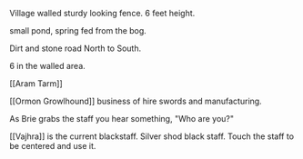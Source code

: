 Village walled sturdy looking fence. 6 feet height. 

small pond, spring fed from the bog. 

Dirt and stone road North to South.

6 in the walled area.  

[[Aram Tarm]]

[[Ormon Growlhound]] business of hire swords and manufacturing.  

As Brie grabs the staff you hear something, "Who are you?"

[[Vajhra]] is the current blackstaff. Silver shod black staff. Touch the staff to be centered and use it.